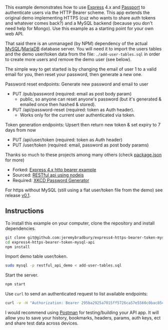 This example demonstrates how to use [Express](http://expressjs.com/) 4.x and
[Passport](http://passportjs.org/) to authenticate users via the HTTP Bearer
scheme. This app extends the original demo implementing HTTPS (cuz who wants to share auth tokens and whatever comes back?) and a MySQL backend (because you don't need help for Mongo). Use this example as a starting point for your own web API.

That said there is an unmanaged (by NPM) dependency of the actual [MySQL](https://www.mysql.com/products/community/)/[MariaDB](https://mariadb.org/download/) database server. You will need it to import the users tables and the demo user/token data from the file: `./add-user-tables.sql` in order to create more users and remove the demo user (see below). 

The simple way to get started is by changing the email of user 1 to a valid email for you, then reset your password, then generate a new one.

Password reset endpoints: Generate new password and email to user
* PUT /pub/password (required: email as post body param) 
  * public, so anyone can reset anyone's password (but it's generated & emailed once then hashed & stored). 
* PUT /api/password-reset (required: token as Auth header). 
  * Works only for the current user authenticated via token.

Token generation endpoints: Upsert then return new token & set expiry to 7 days from now
* PUT /api/user/token (required: token as Auth header)
* PUT /user/token (required: email, password as post body params)

Thanks so much to these projects among many others (check [package.json](package.json) for more)
* Forked: [Express 4.x http bearer example](https://github.com/passport/express-4.x-http-bearer-example)
* Sourced: [RESTful api using nodejs](https://github.com/codeforgeek/RESTful-api-using-nodejs/)
* Required: [XKCD Password Generator](https://www.npmjs.com/package/xkcd-pass-plus)

For https without MySQL (still using a flat user/token file from the demo) see release [v0.1](../../tree/v0.1).

## Instructions

To install this example on your computer, clone the repository and install
dependencies.

```bash
git clone git@github.com:jeremybradbury/express4-https-bearer-token-mysql-api.git
cd express4-https-bearer-token-mysql-api
npm install
```

Import demo table user/token.
```bash
sudo mysql -p restful_api_demo < add-user-tables.sql
```

Start the server.

```bash
npm start
```

Use `curl` to send an authenticated request to list available endpoints:

```bash
curl -v -H "Authorization: Bearer 295ba2925a7015ff5726ca57e5560c0bac85c77081ce8ff954b14122014cb533fb9dde7fbaf1b77b2f675a8fe287bf719ad57b5d22905b6afd76986410bd31da1cc876" https://127.0.0.1:3443/docs
```
I would recommend using [Postman](https://www.getpostman.com/) for testing/building your API app. It will allow you to save your history, bookmarks, headers, params, auth keys, ect and share test data across devices.